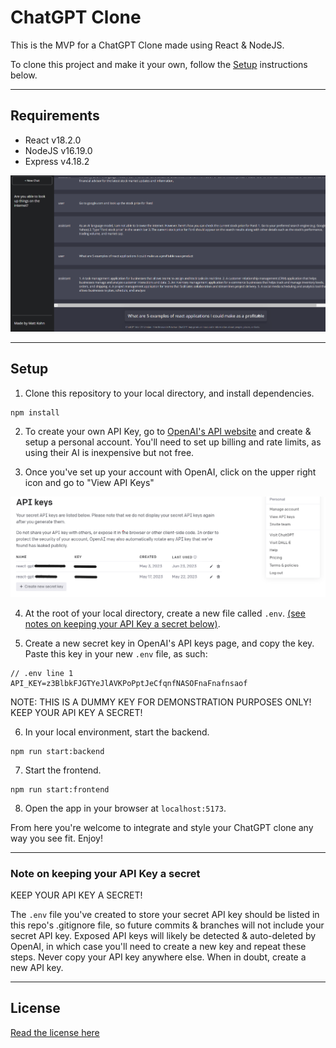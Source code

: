 # ChatGPT Clone
This is the MVP for a ChatGPT Clone made using React & NodeJS.

To clone this project and make it your own, follow the [Setup](#setup) instructions below.

-----

## Requirements
* React v18.2.0
* NodeJS v16.19.0
* Express v4.18.2

<img alt="Screenshot of React ChatGPT Clone" src="./public/Screenshot react-chatgpt-clone.png" />

---
## Setup<a id="setup"></a>
1. Clone this repository to your local directory, and install dependencies.

```
npm install
```
2. To create your own API Key, go to [OpenAI's API website](https://platform.openai.com/docs/introduction) and create & setup a personal account. You'll need to set up billing and rate limits, as using their AI is inexpensive but not free.

3. Once you've set up your account with OpenAI, click on the upper right icon and go to "View API Keys"


<img alt="Screenshot of OpenAI's API Keys page with dropdown menu" src="./public/openai-apikeys-screen.png" />

4. At the root of your local directory, create a new file called ```.env```. [(see notes on keeping your API Key a secret below)](#secret).

5. Create a new secret key in OpenAI's API keys page, and copy the key. Paste this key in your new ```.env``` file, as such:
```
// .env line 1
API_KEY=z3BlbkFJGTYeJlAVKPoPptJeCfqnfNASOFnaFnafnsaof
```
NOTE: THIS IS A DUMMY KEY FOR DEMONSTRATION PURPOSES ONLY! KEEP YOUR API KEY A SECRET!

6. In your local environment, start the backend.
```
npm run start:backend
```

7. Start the frontend.
```
npm run start:frontend
```

8. Open the app in your browser at ```localhost:5173```.

From here you're welcome to integrate and style your ChatGPT clone any way you see fit. Enjoy!
_____


### Note on keeping your API Key a secret<a id="secret"></a>

KEEP YOUR API KEY A SECRET! 

The ```.env``` file you've created to store your secret API key should be listed in this repo's .gitignore file, so future commits & branches will not include your secret API key. Exposed API keys will likely be detected & auto-deleted by OpenAI, in which case you'll need to create a new key and repeat these steps. Never copy your API key anywhere else. When in doubt, create a new API key.

_____

## License
[Read the license here](./LICENSE)
